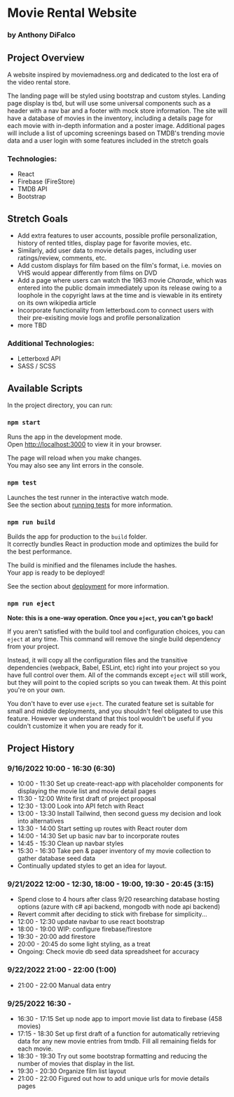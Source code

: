 # Movie Rental Website

### by Anthony DiFalco

## Project Overview

A website inspired by moviemadness.org and dedicated to the lost era of the video rental store.

The landing page will be styled using bootstrap and custom styles. Landing page display is tbd, but will use some universal components such as a header with a nav bar and a footer with mock store information. The site will have a database of movies in the inventory, including a details page for each movie with in-depth information and a poster image. Additional pages will include a list of upcoming screenings based on TMDB's trending movie data and a user login with some features included in the stretch goals

### Technologies:

* React
* Firebase (FireStore)
* TMDB API
* Bootstrap

## Stretch Goals

* Add extra features to user accounts, possible profile personalization, history of rented titles, display page for favorite movies, etc.
* Similarly, add user data to movie details pages, including user ratings/review, comments, etc.
* Add custom displays for film based on the film's format, i.e. movies on VHS would appear differently from films on DVD
* Add a page where users can watch the 1963 movie _Charade_, which was entered into the public domain immediately upon its release owing to a loophole in the copyright laws at the time and is viewable in its entirety on its own wikipedia article
* Incorporate functionality from letterboxd.com to connect users with their pre-exisiting movie logs and profile personalization
* more TBD

### Additional Technologies:

* Letterboxd API
* SASS / SCSS

## Available Scripts

In the project directory, you can run:

### `npm start`

Runs the app in the development mode.\
Open [http://localhost:3000](http://localhost:3000) to view it in your browser.

The page will reload when you make changes.\
You may also see any lint errors in the console.

### `npm test`

Launches the test runner in the interactive watch mode.\
See the section about [running tests](https://facebook.github.io/create-react-app/docs/running-tests) for more information.

### `npm run build`

Builds the app for production to the `build` folder.\
It correctly bundles React in production mode and optimizes the build for the best performance.

The build is minified and the filenames include the hashes.\
Your app is ready to be deployed!

See the section about [deployment](https://facebook.github.io/create-react-app/docs/deployment) for more information.

### `npm run eject`

**Note: this is a one-way operation. Once you `eject`, you can't go back!**

If you aren't satisfied with the build tool and configuration choices, you can `eject` at any time. This command will remove the single build dependency from your project.

Instead, it will copy all the configuration files and the transitive dependencies (webpack, Babel, ESLint, etc) right into your project so you have full control over them. All of the commands except `eject` will still work, but they will point to the copied scripts so you can tweak them. At this point you're on your own.

You don't have to ever use `eject`. The curated feature set is suitable for small and middle deployments, and you shouldn't feel obligated to use this feature. However we understand that this tool wouldn't be useful if you couldn't customize it when you are ready for it.

## Project History

### 9/16/2022 10:00 - 16:30 (6:30)

* 10:00 - 11:30 Set up create-react-app with placeholder components for displaying the movie list and movie detail pages
* 11:30 - 12:00 Write first draft of project proposal
* 12:30 - 13:00 Look into API fetch with React
* 13:00 - 13:30 Install Tailwind, then second guess my decision and look into alternatives
* 13:30 - 14:00 Start setting up routes with React router dom
* 14:00 - 14:30 Set up basic nav bar to incorporate routes
* 14:45 - 15:30 Clean up navbar styles
* 15:30 - 16:30 Take pen & paper inventory of my movie collection to gather database seed data
* Continually updated styles to get an idea for layout.

### 9/21/2022 12:00 - 12:30, 18:00 - 19:00, 19:30 - 20:45 (3:15)

* Spend close to 4 hours after class 9/20 researching database hosting options (azure with c# api backend, mongodb with node api backend)
* Revert commit after deciding to stick with firebase for simplicity...
* 12:00 - 12:30 update navbar to use react bootstrap
* 18:00 - 19:00 WIP: configure firebase/firestore
* 19:30 - 20:00 add firestore
* 20:00 - 20:45 do some light styling, as a treat
* Ongoing: Check movie db seed data spreadsheet for accuracy

### 9/22/2022 21:00 - 22:00 (1:00)

* 21:00 - 22:00 Manual data entry

### 9/25/2022 16:30 - 

* 16:30 - 17:15 Set up node app to import movie list data to firebase (458 movies)
* 17:15 - 18:30 Set up first draft of a function for automatically retrieving data for any new movie entries from tmdb. Fill all remaining fields for each movie.
* 18:30 - 19:30 Try out some bootstrap formatting and reducing the number of movies that display in the list.
* 19:30 - 20:30 Organize film list layout
* 21:00 - 22:00 Figured out how to add unique urls for movie details pages